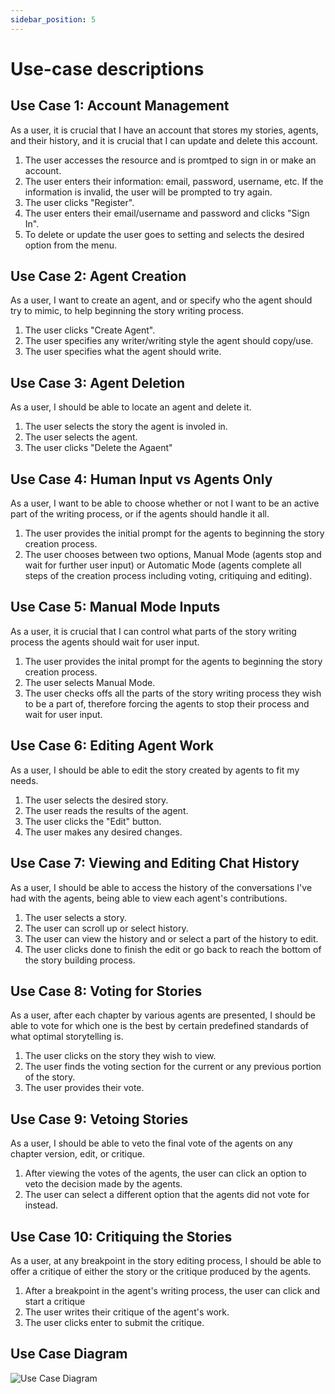 ```yaml
---
sidebar_position: 5
---
```


# Use-case descriptions
## Use Case 1: Account Management
As a user, it is crucial that I have an account that stores my stories, agents, and their history, and it is crucial that I can update and delete this account.

1. The user accesses the resource and is promtped to sign in or make an account.
2. The user enters their information: email, password, username, etc. If the information is invalid, the user will be prompted to try again.
3. The user clicks "Register". 
4. The user enters their email/username and password and clicks "Sign In".
5. To delete or update the user goes to setting and selects the desired option from the menu.

## Use Case 2: Agent Creation
As a user, I want to create an agent, and or specify who the agent should try to mimic, to help beginning the story writing process.
1. The user clicks "Create Agent".
2. The user specifies any writer/writing style the agent should copy/use.
3. The user specifies what the agent should write.

## Use Case 3: Agent Deletion
As a user, I should be able to locate an agent and delete it.
1. The user selects the story the agent is involed in.
2. The user selects the agent.
3. The user clicks "Delete the Agaent"

 ## Use Case 4: Human Input vs Agents Only
 As a user, I want to be able to choose whether or not I want to be an active part of the writing process, or if the agents should handle it all.
 1. The user provides the initial prompt for the agents to beginning the story creation process.
 2. The user chooses between two options, Manual Mode (agents stop and wait for further user input) or Automatic Mode (agents complete all steps of the creation process including voting, critiquing and editing).

## Use Case 5: Manual Mode Inputs
As a user, it is crucial that I can control what parts of the story writing process the agents should wait for user input. 
1. The user provides the inital prompt for the agents to beginning the story creation process.
2. The user selects Manual Mode.
3. The user checks offs all the parts of the story writing process they wish to be a part of, therefore forcing the agents to stop their process and wait for user input.

## Use Case 6: Editing Agent Work
As a user, I should be able to edit the story created by agents to fit my needs.
1. The user selects the desired story.
2. The user reads the results of the agent.
3. The user clicks the "Edit" button.
4. The user makes any desired changes.

## Use Case 7: Viewing and Editing Chat History
As a user, I should be able to access the history of the conversations I've had with the agents, being able to view each agent's contributions.
1. The user selects a story.
2. The user can scroll up or select history.
3. The user can view the history and or select a part of the history to edit.
4. The user clicks done to finish the edit or go back to reach the bottom of the story building process.

## Use Case 8: Voting for Stories
As a user, after each chapter by various agents are presented, I should be able to vote for which one is the best by certain predefined standards of what optimal storytelling is.
1. The user clicks on the story they wish to view.
2. The user finds the voting section for the current or any previous portion of the story.
3. The user provides their vote.

## Use Case 9: Vetoing Stories
As a user, I should be able to veto the final vote of the agents on any chapter version, edit, or critique.
1. After viewing the votes of the agents, the user can click an option to veto the decision made by the agents.
2. The user can select a different option that the agents did not vote for instead.

## Use Case 10: Critiquing the Stories
As a user, at any breakpoint in the story editing process, I should be able to offer a critique of either the story or the critique produced by the agents.
1. After a breakpoint in the agent's writing process, the user can click and start a critique
2. The user writes their critique of the agent's work. 
3. The user clicks enter to submit the critique.

## Use Case Diagram
![Use Case Diagram](https://github.com/user-attachments/assets/034281ac-9e7c-4f28-9019-b26aaeb3db4f)

